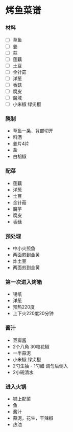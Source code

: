 # 烤鱼菜谱

### 材料

- [ ] 草鱼
- [ ] 姜
- [ ] 蒜
- [ ] 莲藕
- [ ] 土豆
- [ ] 金针菇
- [ ] 洋葱
- [ ] 香菇
- [ ] 腐皮
- [ ] 魔域
- [ ] 小米椒 绿尖椒

### 腌制

- 草鱼一条，背部切开
- 料酒
- 姜片4片
- 盐
- 白胡椒

### 配菜

- 莲藕
- 洋葱
- 土豆
- 金针菇
- 魔芋
- 腐皮
- 香菇


### 预处理

- 中小火煎鱼
- 两面煎到金黄
- 炸土豆
- 两面煎到金黄


### 第一次进入烤箱

- 锡纸
- 洋葱
- 预热220度
- 上下火220度20分钟


### 酱汁

- 豆瓣酱
- 2个八角 30粒花椒
- 一半蒜泥
- 小米椒 绿尖椒
- 2勺生抽 - 1勺醋 调匀后倒入
- 2小碗清水


### 进入火锅

- 铺上配菜
- 鱼
- 酱汁
- 蒜泥，花生，干辣椒
- 热油
